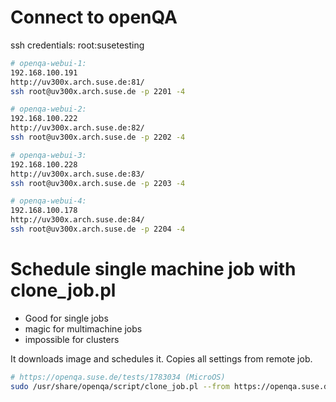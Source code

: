# Connect to openQA
ssh credentials: root:susetesting

```bash
# openqa-webui-1:
192.168.100.191
http://uv300x.arch.suse.de:81/
ssh root@uv300x.arch.suse.de -p 2201 -4

# openqa-webui-2:
192.168.100.222
http://uv300x.arch.suse.de:82/
ssh root@uv300x.arch.suse.de -p 2202 -4

# openqa-webui-3:
192.168.100.228
http://uv300x.arch.suse.de:83/
ssh root@uv300x.arch.suse.de -p 2203 -4

# openqa-webui-4:
192.168.100.178
http://uv300x.arch.suse.de:84/
ssh root@uv300x.arch.suse.de -p 2204 -4
```

# Schedule single machine job with clone_job.pl
 - Good for single jobs
 - magic for multimachine jobs
 - impossible for clusters
 
It downloads image and schedules it. Copies all settings from remote job.
```bash
# https://openqa.suse.de/tests/1783034 (MicroOS)
sudo /usr/share/openqa/script/clone_job.pl --from https://openqa.suse.de --host localhost 1783034
```
